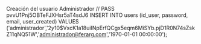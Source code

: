 Creación del usuario Administrador
// PASS pvvU1Pnj5OBTeFJXHsr5aT4sdJ6
INSERT INTO users (id_user, password, email, user_created) VALUES ('administrador','$2y$10$VxcK1a18uiINpErfQCgx5eqm6MiSYb.pjD1R0N74sZskZ11qNQ51W','administrador@ferarg.com','1970-01-01 00:00:00');
